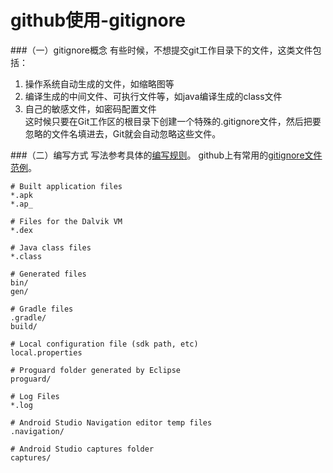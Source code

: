 github使用-gitignore
===

###（一）gitignore概念
有些时候，不想提交git工作目录下的文件，这类文件包括：  
1. 操作系统自动生成的文件，如缩略图等   
2. 编译生成的中间文件、可执行文件等，如java编译生成的class文件  
3. 自己的敏感文件，如密码配置文件  
这时候只要在Git工作区的根目录下创建一个特殊的.gitignore文件，然后把要忽略的文件名填进去，Git就会自动忽略这些文件。    

###（二）编写方式
写法参考具体的[编写规则](https://www.kernel.org/pub/software/scm/git/docs/gitignore.html)。
github上有常用的[gitignore文件范例](https://github.com/github/gitignore)。

    # Built application files
    *.apk
    *.ap_

    # Files for the Dalvik VM
    *.dex

    # Java class files
    *.class

    # Generated files
    bin/
    gen/

    # Gradle files
    .gradle/
    build/

    # Local configuration file (sdk path, etc)
    local.properties

    # Proguard folder generated by Eclipse
    proguard/

    # Log Files
    *.log

    # Android Studio Navigation editor temp files
    .navigation/

    # Android Studio captures folder
    captures/